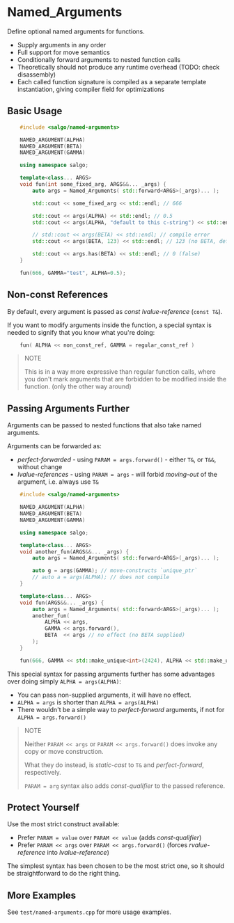 Named_Arguments
===============
Define optional named arguments for functions.
* Supply arguments in any order
* Full support for move semantics
* Conditionally forward arguments to nested function calls
* Theoretically should not produce any runtime overhead (TODO: check disassembly)
* Each called function signature is compiled as a separate template instantiation, giving compiler field for optimizations

Basic Usage
-----------

```cpp
	#include <salgo/named-arguments>

	NAMED_ARGUMENT(ALPHA)
	NAMED_ARGUMENT(BETA)
	NAMED_ARGUMENT(GAMMA)

	using namespace salgo;

	template<class... ARGS>
	void fun(int some_fixed_arg, ARGS&&... _args) {
		auto args = Named_Arguments( std::forward<ARGS>(_args)... );

		std::cout << some_fixed_arg << std::endl; // 666

		std::cout << args(ALPHA) << std::endl; // 0.5
		std::cout << args(ALPHA, "default to this c-string") << std::endl; // 0.5 (not using default c-string value)

		// std::cout << args(BETA) << std::endl; // compile error
		std::cout << args(BETA, 123) << std::endl; // 123 (no BETA, defaulting to 123)

		std::cout << args.has(BETA) << std::endl; // 0 (false)
	}

	fun(666, GAMMA="test", ALPHA=0.5);
```

Non-const References
--------------------
By default, every argument is passed as *const lvalue-reference* (`const T&`).

If you want to modify arguments inside the function, a special syntax is needed to signify that you know what you're doing:

```cpp
	fun( ALPHA << non_const_ref, GAMMA = regular_const_ref )
```

> NOTE
>
> This is in a way more expressive than regular function calls, where you don't mark arguments that are forbidden to be modified inside the function. (only the other way around)




Passing Arguments Further
-------------------------
Arguments can be passed to nested functions that also take named arguments.

Arguments can be forwarded as:
* *perfect-forwarded* - using `PARAM = args.forward()` - either `T&`, or `T&&`, without change
* *lvalue-references* - using `PARAM = args` - will forbid *moving-out* of the argument, i.e. always use `T&`


```cpp
	#include <salgo/named-arguments>

	NAMED_ARGUMENT(ALPHA)
	NAMED_ARGUMENT(BETA)
	NAMED_ARGUMENT(GAMMA)

	using namespace salgo;

	template<class... ARGS>
	void another_fun(ARGS&&... _args) {
		auto args = Named_Arguments( std::forward<ARGS>(_args)... );

		auto g = args(GAMMA); // move-constructs `unique_ptr`
		// auto a = args(ALPHA); // does not compile
	}

	template<class... ARGS>
	void fun(ARGS&&... _args) {
		auto args = Named_Arguments( std::forward<ARGS>(_args)... );
		another_fun(
			ALPHA << args,
			GAMMA << args.forward(),
			BETA  << args // no effect (no BETA supplied)
		);
	}

	fun(666, GAMMA << std::make_unique<int>(2424), ALPHA << std::make_unique<int>(1313));
```

This special syntax for passing arguments further has some advantages over doing simply `ALPHA = args(ALPHA)`:
* You can pass non-supplied arguments, it will have no effect.
* `ALPHA = args` is shorter than `ALPHA = args(ALPHA)`
* There wouldn't be a simple way to *perfect-forward* arguments, if not for `ALPHA = args.forward()`

> NOTE
>
> Neither `PARAM << args` or `PARAM << args.forward()` does invoke any copy or move construction.
>
> What they do instead, is *static-cast* to `T&` and *perfect-forward*, respectively.
>
> `PARAM = arg` syntax also adds *const-qualifier* to the passed reference.




Protect Yourself
----------------
Use the most strict construct available:
* Prefer `PARAM = value` over `PARAM << value` (adds *const-qualifier*)
* Prefer `PARAM << args` over `PARAM << args.forward()` (forces *rvalue-reference* into *lvalue-reference*)

The simplest syntax has been chosen to be the most strict one, so it should be straightforward to do the right thing.




More Examples
-------------
See `test/named-arguments.cpp` for more usage examples.


